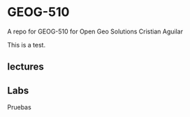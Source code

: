 # GEOG-510
A repo for GEOG-510 for Open Geo Solutions
Cristian Aguilar


This is a test. 

## lectures 

## Labs 


Pruebas

